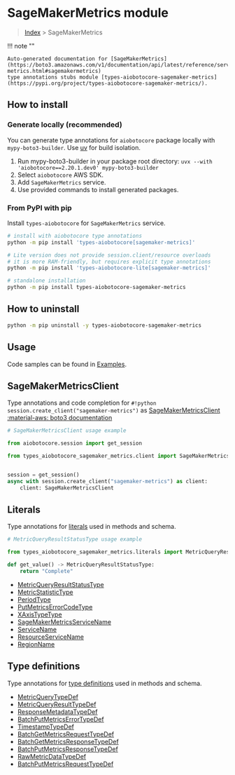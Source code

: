 # SageMakerMetrics module

> [Index](../README.md) > SageMakerMetrics


!!! note ""

    Auto-generated documentation for [SageMakerMetrics](https://boto3.amazonaws.com/v1/documentation/api/latest/reference/services/sagemaker-metrics.html#sagemakermetrics)
    type annotations stubs module [types-aiobotocore-sagemaker-metrics](https://pypi.org/project/types-aiobotocore-sagemaker-metrics/).

## How to install

### Generate locally (recommended)

You can generate type annotations for `aiobotocore` package locally with `mypy-boto3-builder`.
Use [uv](https://docs.astral.sh/uv/getting-started/installation/) for build isolation.

1. Run mypy-boto3-builder in your package root directory: `uvx --with 'aiobotocore==2.20.1.dev0' mypy-boto3-builder`
1. Select `aiobotocore` AWS SDK.
1. Add `SageMakerMetrics` service.
1. Use provided commands to install generated packages.



### From PyPI with pip

Install `types-aiobotocore` for `SageMakerMetrics` service.

```bash
# install with aiobotocore type annotations
python -m pip install 'types-aiobotocore[sagemaker-metrics]'

# Lite version does not provide session.client/resource overloads
# it is more RAM-friendly, but requires explicit type annotations
python -m pip install 'types-aiobotocore-lite[sagemaker-metrics]'

# standalone installation
python -m pip install types-aiobotocore-sagemaker-metrics
```



## How to uninstall

```bash
python -m pip uninstall -y types-aiobotocore-sagemaker-metrics
```

## Usage

Code samples can be found in [Examples](./usage.md).

## SageMakerMetricsClient

Type annotations and code completion for  `#!python session.create_client("sagemaker-metrics")` as [SageMakerMetricsClient](./client.md)
[:material-aws: boto3 documentation](https://boto3.amazonaws.com/v1/documentation/api/latest/reference/services/sagemaker-metrics.html#SageMakerMetrics.Client)

```python
# SageMakerMetricsClient usage example

from aiobotocore.session import get_session

from types_aiobotocore_sagemaker_metrics.client import SageMakerMetricsClient


session = get_session()
async with session.create_client("sagemaker-metrics") as client:
    client: SageMakerMetricsClient
```








## Literals

Type annotations for [literals](./literals.md) used in methods and schema.

```python
# MetricQueryResultStatusType usage example

from types_aiobotocore_sagemaker_metrics.literals import MetricQueryResultStatusType

def get_value() -> MetricQueryResultStatusType:
    return "Complete"
```

- [MetricQueryResultStatusType](./literals.md#metricqueryresultstatustype)
- [MetricStatisticType](./literals.md#metricstatistictype)
- [PeriodType](./literals.md#periodtype)
- [PutMetricsErrorCodeType](./literals.md#putmetricserrorcodetype)
- [XAxisTypeType](./literals.md#xaxistypetype)
- [SageMakerMetricsServiceName](./literals.md#sagemakermetricsservicename)
- [ServiceName](./literals.md#servicename)
- [ResourceServiceName](./literals.md#resourceservicename)
- [RegionName](./literals.md#regionname)




## Type definitions

Type annotations for [type definitions](./type_defs.md) used in methods and schema.

- [MetricQueryTypeDef](./type_defs.md#metricquerytypedef)
- [MetricQueryResultTypeDef](./type_defs.md#metricqueryresulttypedef)
- [ResponseMetadataTypeDef](./type_defs.md#responsemetadatatypedef)
- [BatchPutMetricsErrorTypeDef](./type_defs.md#batchputmetricserrortypedef)
- [TimestampTypeDef](./type_defs.md#timestamptypedef)
- [BatchGetMetricsRequestTypeDef](./type_defs.md#batchgetmetricsrequesttypedef)
- [BatchGetMetricsResponseTypeDef](./type_defs.md#batchgetmetricsresponsetypedef)
- [BatchPutMetricsResponseTypeDef](./type_defs.md#batchputmetricsresponsetypedef)
- [RawMetricDataTypeDef](./type_defs.md#rawmetricdatatypedef)
- [BatchPutMetricsRequestTypeDef](./type_defs.md#batchputmetricsrequesttypedef)

